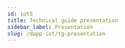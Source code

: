 ```yaml
---
id: iot5
title: Technical guide presentation
sidebar_label: Presentation
slug: /dapp-iot/tg-presentation
---
```

